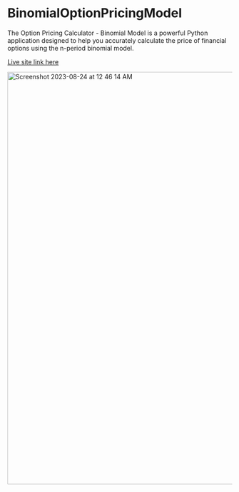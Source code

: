 # BinomialOptionPricingModel
The Option Pricing Calculator - Binomial Model is a powerful Python application designed to help you accurately calculate the price of financial options using the n-period binomial model. 

[Live site link here](https://binomialmodel.streamlit.app/)


<img width="924" alt="Screenshot 2023-08-24 at 12 46 14 AM" src="https://github.com/ChiragArora31/BinomialOptionPricingModel/assets/76108151/eced445d-f47e-4d3a-91ea-9369e9395395">
